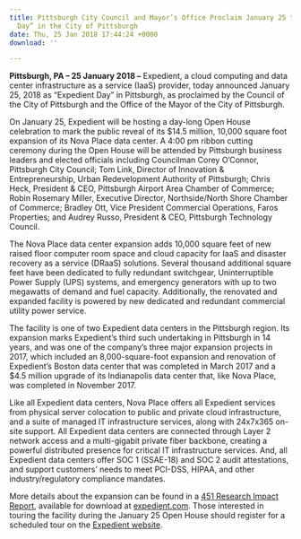 ```yaml
---
title: Pittsburgh City Council and Mayor’s Office Proclaim January 25 to be “Expedient
  Day” in the City of Pittsburgh
date: Thu, 25 Jan 2018 17:44:24 +0000
download: ''

---
```

**Pittsburgh, PA – 25 January 2018 –** Expedient, a cloud computing and data center infrastructure as a service (IaaS) provider, today announced January 25, 2018 as “Expedient Day” in Pittsburgh, as proclaimed by the Council of the City of Pittsburgh and the Office of the Mayor of the City of Pittsburgh. 

On January 25, Expedient will be hosting a day-long Open House celebration to mark the public reveal of its $14.5 million, 10,000 square foot expansion of its Nova Place data center. A 4:00 pm ribbon cutting ceremony during the Open House will be attended by Pittsburgh business leaders and elected officials including Councilman Corey O’Connor, Pittsburgh City Council; Tom Link, Director of Innovation & Entrepreneurship, Urban Redevelopment Authority of Pittsburgh; Chris Heck, President & CEO, Pittsburgh Airport Area Chamber of Commerce; Robin Rosemary Miller, Executive Director, Northside/North Shore Chamber of Commerce; Bradley Ott, Vice President Commercial Operations, Faros Properties; and Audrey Russo, President & CEO, Pittsburgh Technology Council. 

The Nova Place data center expansion adds 10,000 square feet of new raised floor computer room space and cloud capacity for IaaS and disaster recovery as a service (DRaaS) solutions. Several thousand additional square feet have been dedicated to fully redundant switchgear, Uninterruptible Power Supply (UPS) systems, and emergency generators with up to two megawatts of demand and fuel capacity. Additionally, the renovated and expanded facility is powered by new dedicated and redundant commercial utility power service. 

The facility is one of two Expedient data centers in the Pittsburgh region. Its expansion marks Expedient’s third such undertaking in Pittsburgh in 14 years, and was one of the company’s three major expansion projects in 2017, which included an 8,000-square-foot expansion and renovation of Expedient’s Boston data center that was completed in March 2017 and a $4.5 million upgrade of its Indianapolis data center that, like Nova Place, was completed in November 2017. 

Like all Expedient data centers, Nova Place offers all Expedient services from physical server colocation to public and private cloud infrastructure, and a suite of managed IT infrastructure services, along with 24x7x365 on-site support. All Expedient data centers are connected through Layer 2 network access and a multi-gigabit private fiber backbone, creating a powerful distributed presence for critical IT infrastructure services. And, all Expedient data centers offer SOC 1 (SSAE-18) and SOC 2 audit attestations, and support customers’ needs to meet PCI-DSS, HIPAA, and other industry/regulatory compliance mandates. 

More details about the expansion can be found in a [451 Research Impact Report](https://www.expedient.com/451-research-pitt-expansion/?utm_source=prnewswire&utm_medium=press%20release), available for download at [expedient.com](https://www.expedient.com/451-research-pitt-expansion/?utm_source=prnewswire&utm_medium=press%20release). Those interested in touring the facility during the January 25 Open House should register for a scheduled tour on the [Expedient website](http://go.expedient.com/PIT-expansion).